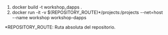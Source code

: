 
1. docker build -t workshop_dapps .
2. docker run -it -v $(REPOSITORY_ROUTE)*/projects:/projects --net=host --name workshop workshop-dapps

*REPOSITORY_ROUTE: Ruta absoluta del repositorio.
